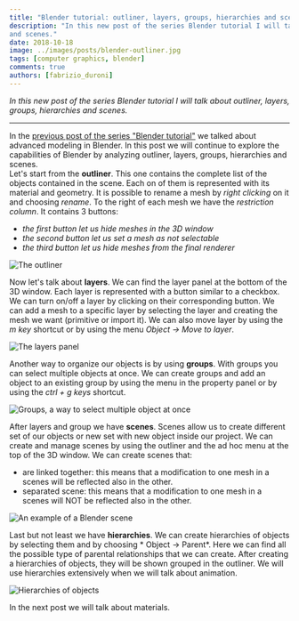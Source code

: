 ```yaml
---
title: "Blender tutorial: outliner, layers, groups, hierarchies and scenes"
description: "In this new post of the series Blender tutorial I will talk about outliner, layers, groups, hierarchies
and scenes."
date: 2018-10-18
image: ../images/posts/blender-outliner.jpg
tags: [computer graphics, blender]
comments: true
authors: [fabrizio_duroni]
---
```


*In this new post of the series Blender tutorial I will talk about outliner, layers, groups, hierarchies and scenes.*

---
In the [previous post of the series "Blender tutorial"](/2018/08/21/blender-tutorial-5-advanced-modeling/) we talked
about advanced modeling in Blender. In this post we will continue to explore the capabilities of Blender by analyzing
outliner, layers, groups, hierarchies and scenes.  
Let's start from the **outliner**. This one contains the complete list of the objects contained in the scene. Each on of
them is represented with its material and geometry. It is possible to rename a mesh by *right clicking* on it and
choosing *rename*. To the right of each mesh we have the *restriction column*. It contains 3 buttons:

* *the first button let us hide meshes in the 3D window*
* *the second button let us set a mesh as not selectable*
* *the third button let us hide meshes from the final renderer*

![The outliner](../images/posts/blender-outliner.jpg)

Now let's talk about **layers**. We can find the layer panel at the bottom of the 3D window. Each layer is represented
with a button similar to a checkbox. We can turn on/off a layer by clicking on their corresponding button. We can add a
mesh to a specific layer by selecting the layer and creating the mesh we want (primitive or import it). We can also move
layer by using the *m key* shortcut or by using the menu *Object -> Move to layer*.

![The layers panel](../images/posts/blender-layers.jpg)

Another way to organize our objects is by using **groups**. With groups you can select multiple objects at once. We can
create groups and add an object to an existing group by using the menu in the property panel or by using the *ctrl + g
keys* shortcut.

![Groups, a way to select multiple object at once](../images/posts/blender-groups.jpg)

After layers and group we have **scenes**. Scenes allow us to create different set of our objects or new set with new
object inside our project. We can create and manage scenes by using the outliner and the ad hoc menu at the top of the
3D window. We can create scenes that:

* are linked together: this means that a modification to one mesh in a scenes will be reflected also in the other.
* separated scene: this means that a modification to one mesh in a scenes will NOT be reflected also in the other.

![An example of a Blender scene](../images/posts/blender-scene.jpg)

Last but not least we have **hierarchies**. We can create hierarchies of objects by selecting them and by choosing *
Object ->  Parent*. Here we can find all the possible type of parental relationships that we can create. After creating
a hierarchies of objects, they will be shown grouped in the outliner. We will use hierarchies extensively when we will
talk about animation.

![Hierarchies of objects](../images/posts/blender-hierarchies.jpg)

In the next post we will talk about materials.
